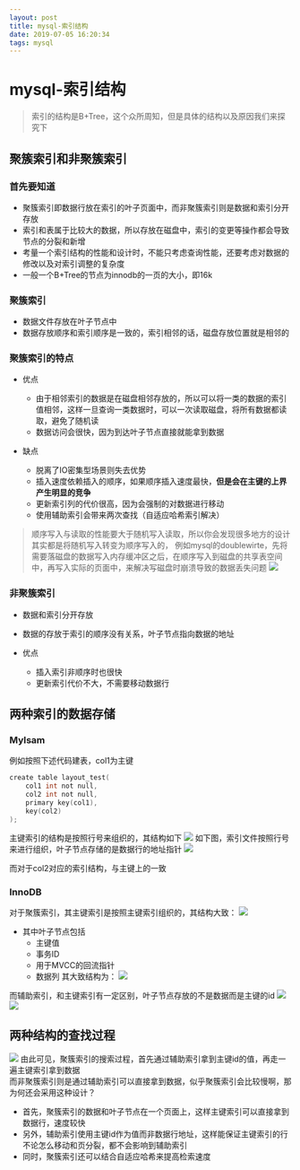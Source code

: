 ```yaml
--- 
layout: post 
title: mysql-索引结构 
date: 2019-07-05 16:20:34 
tags: mysql 
---
```

# mysql-索引结构
> 索引的结构是B+Tree，这个众所周知，但是具体的结构以及原因我们来探究下

## 聚簇索引和非聚簇索引

### 首先要知道
* 聚簇索引即数据行放在索引的叶子页面中，而非聚簇索引则是数据和索引分开存放
* 索引和表属于比较大的数据，所以存放在磁盘中，索引的变更等操作都会导致节点的分裂和新增
* 考量一个索引结构的性能和设计时，不能只考虑查询性能，还要考虑对数据的修改以及对索引调整的复杂度
* 一般一个B+Tree的节点为innodb的一页的大小，即16k

### 聚簇索引
* 数据文件存放在叶子节点中
* 数据存放顺序和索引顺序是一致的，索引相邻的话，磁盘存放位置就是相邻的

### 聚簇索引的特点
* 优点
    * 由于相邻索引的数据是在磁盘相邻存放的，所以可以将一类的数据的索引值相邻，这样一旦查询一类数据时，可以一次读取磁盘，将所有数据都读取，避免了随机读
    * 数据访问会很快，因为到达叶子节点直接就能拿到数据

* 缺点
    * 脱离了IO密集型场景则失去优势
    * 插入速度依赖插入的顺序，如果顺序插入速度最快，**但是会在主键的上界产生明显的竞争**
    * 更新索引列的代价很高，因为会强制的对数据进行移动
    * 使用辅助索引会带来两次查找（自适应哈希索引解决）

> 顺序写入与读取的性能要大于随机写入读取，所以你会发现很多地方的设计其实都是将随机写入转变为顺序写入的，
> 例如mysql的doublewirte，先将需要落磁盘的数据写入内存缓冲区之后，在顺序写入到磁盘的共享表空间中，再写入实际的页面中，来解决写磁盘时崩溃导致的数据丢失问题
> ![](https://cdn.jsdelivr.net/gh/nber1994/fu0k@master/uPic/20190705162621367_360839888.png)


### 非聚簇索引
* 数据和索引分开存放
* 数据的存放于索引的顺序没有关系，叶子节点指向数据的地址

* 优点
    * 插入索引非顺序时也很快
    * 更新索引代价不大，不需要移动数据行

## 两种索引的数据存储
### MyIsam
例如按照下述代码建表，col1为主键
```c
create table layout_test(
    col1 int not null,
    col2 int not null,
    primary key(col1),
    key(col2)
);
```
主键索引的结构是按照行号来组织的，其结构如下
![](https://cdn.jsdelivr.net/gh/nber1994/fu0k@master/uPic/20190704165848911_1484289541.png)
如下图，索引文件按照行号来进行组织，叶子节点存储的是数据行的地址指针
![](https://cdn.jsdelivr.net/gh/nber1994/fu0k@master/uPic/20190704165905564_1284272035.png)

而对于col2对应的索引结构，与主键上的一致

### InnoDB
对于聚簇索引，其主键索引是按照主键索引组织的，其结构大致：
![](https://cdn.jsdelivr.net/gh/nber1994/fu0k@master/uPic/20190704171001101_1842590321.png)

* 其中叶子节点包括
    * 主键值
    * 事务ID
    * 用于MVCC的回流指针
    * 数据列
其大致结构为：
![](https://cdn.jsdelivr.net/gh/nber1994/fu0k@master/uPic/20190704171247519_597744944.png)

而辅助索引，和主键索引有一定区别，叶子节点存放的不是数据而是主键的id
![](https://cdn.jsdelivr.net/gh/nber1994/fu0k@master/uPic/20190704171437857_1734137647.png)
![](https://cdn.jsdelivr.net/gh/nber1994/fu0k@master/uPic/20190704171428341_370773142.png)



## 两种结构的查找过程
![](https://cdn.jsdelivr.net/gh/nber1994/fu0k@master/uPic/20190704213206543_3376045.png)
由此可见，聚簇索引的搜索过程，首先通过辅助索引拿到主键id的值，再走一遍主键索引拿到数据    
而非聚簇索引则是通过辅助索引可以直接拿到数据，似乎聚簇索引会比较慢啊，那为何还会采用这种设计？    
* 首先，聚簇索引的数据和叶子节点在一个页面上，这样主键索引可以直接拿到数据行，速度较快
* 另外，辅助索引使用主键id作为值而非数据行地址，这样能保证主键索引的行不论怎么移动和页分裂，都不会影响到辅助索引
* 同时，聚簇索引还可以结合自适应哈希来提高检索速度

